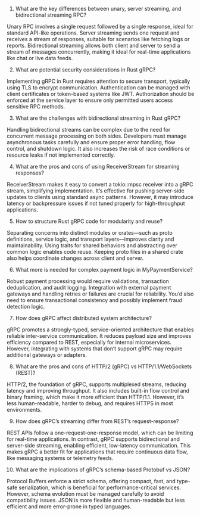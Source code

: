 1. What are the key differences between unary, server streaming, and bidirectional streaming RPC?

Unary RPC involves a single request followed by a single response, ideal for standard API-like operations. Server streaming sends one request and receives a stream of responses, suitable for scenarios like fetching logs or reports. Bidirectional streaming allows both client and server to send a stream of messages concurrently, making it ideal for real-time applications like chat or live data feeds.

2. What are potential security considerations in Rust gRPC?

Implementing gRPC in Rust requires attention to secure transport, typically using TLS to encrypt communication. Authentication can be managed with client certificates or token-based systems like JWT. Authorization should be enforced at the service layer to ensure only permitted users access sensitive RPC methods.

3. What are the challenges with bidirectional streaming in Rust gRPC?

Handling bidirectional streams can be complex due to the need for concurrent message processing on both sides. Developers must manage asynchronous tasks carefully and ensure proper error handling, flow control, and shutdown logic. It also increases the risk of race conditions or resource leaks if not implemented correctly.

4. What are the pros and cons of using ReceiverStream for streaming responses?

ReceiverStream makes it easy to convert a tokio::mpsc receiver into a gRPC stream, simplifying implementation. It’s effective for pushing server-side updates to clients using standard async patterns. However, it may introduce latency or backpressure issues if not tuned properly for high-throughput applications.

5. How to structure Rust gRPC code for modularity and reuse?

Separating concerns into distinct modules or crates—such as proto definitions, service logic, and transport layers—improves clarity and maintainability. Using traits for shared behaviors and abstracting over common logic enables code reuse. Keeping proto files in a shared crate also helps coordinate changes across client and server.

6. What more is needed for complex payment logic in MyPaymentService?

Robust payment processing would require validations, transaction deduplication, and audit logging. Integration with external payment gateways and handling retries or failures are crucial for reliability. You’d also need to ensure transactional consistency and possibly implement fraud detection logic.

7. How does gRPC affect distributed system architecture?

gRPC promotes a strongly-typed, service-oriented architecture that enables reliable inter-service communication. It reduces payload size and improves efficiency compared to REST, especially for internal microservices. However, integrating with systems that don’t support gRPC may require additional gateways or adapters.

8. What are the pros and cons of HTTP/2 (gRPC) vs HTTP/1.1/WebSockets (REST)?

HTTP/2, the foundation of gRPC, supports multiplexed streams, reducing latency and improving throughput. It also includes built-in flow control and binary framing, which make it more efficient than HTTP/1.1. However, it’s less human-readable, harder to debug, and requires HTTPS in most environments.

9. How does gRPC’s streaming differ from REST’s request-response?

REST APIs follow a one-request-one-response model, which can be limiting for real-time applications. In contrast, gRPC supports bidirectional and server-side streaming, enabling efficient, low-latency communication. This makes gRPC a better fit for applications that require continuous data flow, like messaging systems or telemetry feeds.

10. What are the implications of gRPC’s schema-based Protobuf vs JSON?

Protocol Buffers enforce a strict schema, offering compact, fast, and type-safe serialization, which is beneficial for performance-critical services. However, schema evolution must be managed carefully to avoid compatibility issues. JSON is more flexible and human-readable but less efficient and more error-prone in typed languages.
